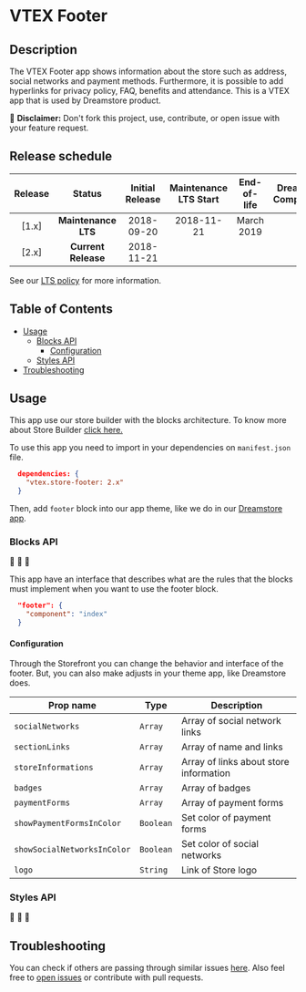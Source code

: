 # VTEX Footer

## Description
The VTEX Footer app shows information about the store such as address, social networks and payment methods. Furthermore, it is possible to add hyperlinks for privacy policy, FAQ, benefits and attendance. This is a VTEX app that is used by Dreamstore product.

:loudspeaker: **Disclaimer:** Don't fork this project, use, contribute, or open issue with your feature request.

## Release schedule
| Release  | Status              | Initial Release | Maintenance LTS Start | End-of-life | Dreamstore Compatibility
| :--:     | :---:               |  :---:          | :---:                 | :---:       | :---: 
| [1.x]    | **Maintenance LTS** |  2018-09-20     | 2018-11-21            | March 2019  | 1.x
| [2.x]    | **Current Release** |  2018-11-21     |                       |             | 2.x


See our [LTS policy](https://github.com/vtex-apps/awesome-io#lts-policy) for more information.

## Table of Contents
- [Usage](#usage)
  - [Blocks API](#blocks-api)
    - [Configuration](#configuration)
  - [Styles API](#styles-api)
- [Troubleshooting](#troubleshooting)

## Usage

This app use our store builder with the blocks architecture. To know more about Store Builder [click here.](https://help.vtex.com/en/tutorial/understanding-storebuilder-and-stylesbuilder#structuring-and-configuring-our-store-with-object-object)

To use this app you need to import in your dependencies on `manifest.json` file.

```json
  dependencies: {
    "vtex.store-footer: 2.x"
  }
```

Then, add `footer` block into our app theme, like we do in our [Dreamstore app](https://github.com/vtex-apps/dreamstore/blob/master/store/blocks.json).

### Blocks API
:construction: :construction: :construction:

This app have an interface that describes what are the rules that the blocks must implement when you want to use the footer block. 

```json
  "footer": {
    "component": "index"
  }
```
#### Configuration
Through the Storefront you can change the behavior and interface of the footer. But, you can also make adjusts in your theme app, like Dreamstore does.

| Prop name | Type | Description |
| --- | --- | --- |
| `socialNetworks` | `Array` | Array of social network links |
| `sectionLinks` | `Array` | Array of name and links |
| `storeInformations` | `Array` | Array of links about store information |
| `badges` | `Array` | Array of badges |
| `paymentForms` | `Array` | Array of payment forms |
| `showPaymentFormsInColor` | `Boolean` | Set color of payment forms |
| `showSocialNetworksInColor` | `Boolean` | Set color of social networks |
| `logo` | `String` | Link of Store logo |

### Styles API
:construction: :construction: :construction:

## Troubleshooting
You can check if others are passing through similar issues [here](https://github.com/vtex-apps/minicart/issues). Also feel free to [open issues](https://github.com/vtex-apps/minicart/issues/new) or contribute with pull requests.

